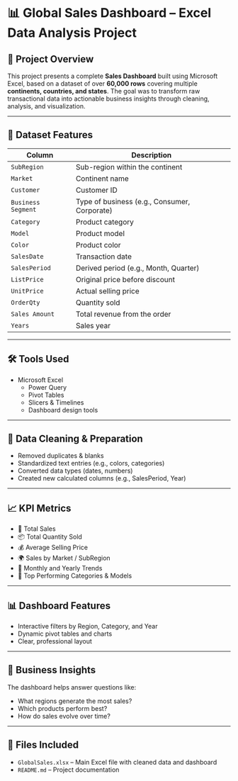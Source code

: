 # 📊 Global Sales Dashboard – Excel Data Analysis Project

## 🧾 Project Overview
This project presents a complete **Sales Dashboard** built using Microsoft Excel, based on a dataset of over **60,000 rows** covering multiple **continents, countries, and states**. The goal was to transform raw transactional data into actionable business insights through cleaning, analysis, and visualization.

---

## 🧩 Dataset Features

| Column | Description |
|--------|-------------|
| `SubRegion` | Sub-region within the continent |
| `Market` | Continent name |
| `Customer` | Customer ID |
| `Business Segment` | Type of business (e.g., Consumer, Corporate) |
| `Category` | Product category |
| `Model` | Product model |
| `Color` | Product color |
| `SalesDate` | Transaction date |
| `SalesPeriod` | Derived period (e.g., Month, Quarter) |
| `ListPrice` | Original price before discount |
| `UnitPrice` | Actual selling price |
| `OrderQty` | Quantity sold |
| `Sales Amount` | Total revenue from the order |
| `Years` | Sales year |

---

## 🛠 Tools Used
- Microsoft Excel
  - Power Query
  - Pivot Tables
  - Slicers & Timelines
  - Dashboard design tools

---

## 🧹 Data Cleaning & Preparation
- Removed duplicates & blanks
- Standardized text entries (e.g., colors, categories)
- Converted data types (dates, numbers)
- Created new calculated columns (e.g., SalesPeriod, Year)

---

## 📈 KPI Metrics
- 🧾 Total Sales
- 📦 Total Quantity Sold
- 💰 Average Selling Price
- 🌍 Sales by Market / SubRegion
- 📆 Monthly and Yearly Trends
- 🎯 Top Performing Categories & Models

---

## 📊 Dashboard Features
- Interactive filters by Region, Category, and Year
- Dynamic pivot tables and charts
- Clear, professional layout

---

## 🎯 Business Insights
The dashboard helps answer questions like:
- What regions generate the most sales?
- Which products perform best?
- How do sales evolve over time?

---

## 📁 Files Included
- `GlobalSales.xlsx` – Main Excel file with cleaned data and dashboard
- `README.md` – Project documentation
